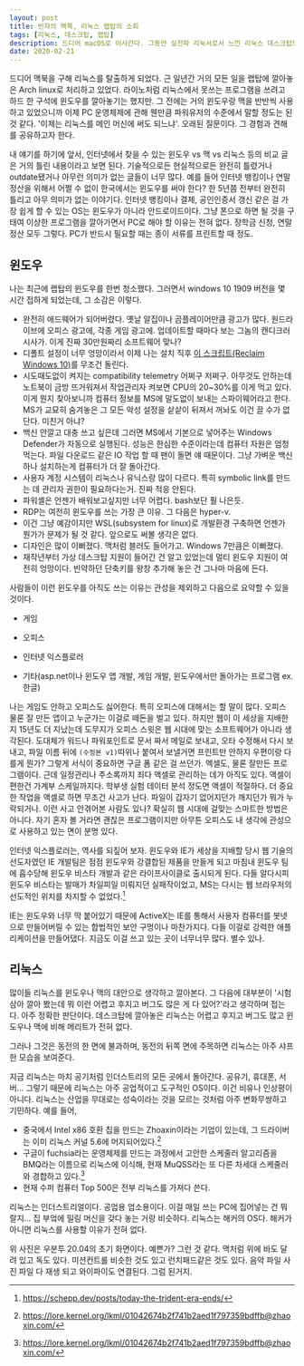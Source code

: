 ```yaml
---
layout: post
title: 빈자의 맥북, 리눅스 랩탑의 소회
tags: [리눅스, 데스크탑, 랩탑]
description: 드디어 macOS로 이사간다. 그동안 실전파 리눅서로서 느낀 리눅스 데스크탑의 소회.
date: 2020-02-21
---
```


드디어 맥북을 구해 리눅스를 탈출하게 되었다. 근 일년간 거의 모든 일을 랩탑에 깔아놓은 Arch linux로 처리하고 있었다. 라이노처럼 리눅스에서 못쓰는 프로그램을 쓰려고 하드 한 구석에 윈도우를 깔아놓기는 했지만. 그 전에는 거의 윈도우랑 맥을 반반씩 사용하고 있었으니까 이제 PC 운영체제에 관해 웬만큼 파워유저의 수준에서 말할 정도는 된 것 같다. '이제는 리눅스를 메인 머신에 써도 되느냐'. 오래된 질문이다. 그 경험과 견해를 공유하고자 한다.

내 얘기를 하기에 앞서, 인터넷에서 찾을 수 있는 윈도우 vs 맥 vs 리눅스 등의 비교 글은 거의 틀린 내용이라고 보면 된다. 기술적으로든 현실적으로든 완전히 틀렸거나 outdate됐거나 아무런 의미가 없는 글들이 너무 많다. 예를 들어 인터넷 뱅킹이나 연말정산을 위해서 어쩔 수 없이 한국에서는 윈도우를 써야 한다? 한 5년쯤 전부터 완전히 틀리고 아무 의미가 없는 이야기다. 인터넷 뱅킹이나 결제, 공인인증서 갱신 같은 걸 가장 쉽게 할 수 있는 OS는 윈도우가 아니라 안드로이드이다. 그냥 폰으로 하면 될 것을 구태여 이상한 프로그램을 깔아가면서 PC로 해야 할 이유는 전혀 없다. 장학금 신청, 연말정산 모두 그렇다. PC가 반드시 필요할 때는 종이 서류를 프린트할 때 정도.

## 윈도우

나는 최근에 랩탑의 윈도우를 한번 청소했다. 그러면서 windows 10 1909 버전을 몇 시간 접하게 되었는데, 그 소감은 이렇다.

* 완전히 애드웨어가 되어버렸다. 옛날 알집이나 곰플레이어만큼 광고가 많다. 원드라이브에 오피스 광고에, 각종 게임 광고에. 업데이트할 때마다 보는 그놈의 캔디크러시사가. 이게 진짜 30만원짜리 소프트웨어 맞나?
* 디폴트 설정이 너무 엉망이라서 이제 나는 설치 직후 [이 스크립트(Reclaim Windows 10)](https://gist.github.com/alirobe/7f3b34ad89a159e6daa1)를 무조건 돌린다.
* 시도때도없이 켜지는 compatibility telemetry 어쩌구 저쩌구. 아무것도 안하는데 노트북이 금방 뜨거워져서 작업관리자 켜보면 CPU의 20~30%를 이게 먹고 있다. 이게 뭔지 찾아보니까 컴퓨터 정보를 MS에 말도없이 보내는 스파이웨어라고 한다. MS가 교묘히 숨겨놓은 그 모든 악성 설정을 샅샅이 뒤져서 꺼놔도 이건 끌 수가 없단다. 미친거 아냐?
* 백신 안깔고 대충 쓰고 싶은데 그러면 MS에서 기본으로 넣어주는 Windows Defender가 자동으로 실행된다. 성능은 한심한 수준이라는데 컴퓨터 자원은 엄청 먹는다. 파일 다운로드 같은 IO 작업 할 때 팬이 돌면 얘 때문이다. 그냥 가벼운 백신 하나 설치하는게 컴퓨터가 더 잘 돌아간다.
* 사용자 계정 시스템이 리눅스나 유닉스랑 많이 다르다. 특히 symbolic link를 만드는 데 관리자 권한이 필요하다는거. 진짜 적응 안된다.
* 파워셸은 언젠가 배워보고싶지만 너무 어렵다. bash보단 훨 나은듯.
* RDP는 여전히 윈도우를 쓰는 가장 큰 이유. 그 다음은 hyper-v.
* 이건 그냥 예감이지만 WSL(subsystem for linux)로 개발환경 구축하면 언젠가 뭔가가 문제가 될 것 같다. 앞으로도 써볼 생각은 없다.
* 디자인은 많이 이뻐졌다. 맥처럼 블러도 들어가고. Windows 7만큼은 이뻐졌다.
* 재작년부터 가상 데스크탑 지원이 들어간 건 알고 있었는데 멀티 윈도우 지원이 여전히 엉망이다. 빈약하던 단축키를 왕창 추가해 놓은 건 그나마 마음에 든다.

사람들이 이런 윈도우를 아직도 쓰는 이유는 관성을 제외하고 다음으로 요약할 수 있을 것이다.

* 게임
* 오피스
* 인터넷 익스플로러

* 기타(asp.net이나 윈도우 앱 개발, 게임 개발, 윈도우에서만 돌아가는 프로그램 ex.한글)

나는 게임도 안하고 오피스도 싫어한다. 특히 오피스에 대해서는 할 말이 많다. 오피스 물론 잘 만든 앱이고 누군가는 이걸로 떼돈을 벌고 있다. 하지만 웹이 이 세상을 지배한 지 15년도 더 지났는데 도무지가 오피스 스윗은 웹 시대에 맞는 소프트웨어가 아니라 생각된다. 도대체가 워드나 파워포인트로 문서 짜서 메일로 보내고, 오타 수정해서 다시 보내고, 파일 이름 뒤에 `(수정본 v1)`따위나 붙여서 보낼거면 프린트만 안하지 우편이랑 다를게 뭔가? 그렇게 서식이 중요하면 구글 폼 같은 걸 쓰던가. 엑셀도, 물론 잘만든 프로그램이다. 근데 일정관리나 주소록까지 죄다 액셀로 관리하는 데가 아직도 있다. 액셀이 편한건 가계부 스케일까지다. 학부생 실험 데이터 분석 정도면 액셀이 적절하다. 더 중요한 작업을 액셀로 하면 무조건 사고가 난다. 파일이 갑자기 없어지던가 깨지던가 뭐가 누락되거나. 이런 사고 안겪어본 사람도 있나? 확실히 웹 시대에 걸맞는 스마트한 방법은 아니다. 자기 혼자 볼 거라면 괜찮은 프로그램이지만 아무튼 오피스도 내 생각에 관성으로 사용하고 있는 면이 분명 있다. 

인터넷 익스플로러는, 역사를 되짚어 보자. 윈도우와 IE가 세상을 지배할 당시 웹 기술의 선도자였던 IE 개발팀은 점점 윈도우와 강결합된 제품을 만들게 되고 마침내 윈도우 팀에 흡수당해 윈도우 비스타 개발과 같은 라이프사이클로 출시되게 된다. 다들 알다시피 윈도우 비스타는 발매가 차일피일 미뤄지던 실패작이었고, MS는 다시는 웹 브라우저의 선도적인 위치를 차지할 수 없었다.[^1] 
[^1]: https://schepp.dev/posts/today-the-trident-era-ends/

IE는 윈도우와 너무 딱 붙어있기 때문에 ActiveX는 IE를 통해서 사용자 컴퓨터를 봇넷으로 만들어버릴 수 있는 합법적인 보안 구멍이나 마찬가지다. 다들 이걸로 강력한 애플리케이션을 만들어댔다. 지금도 이걸 쓰고 있는 곳이 너무너무 많다. 별수 있나.

## 리눅스

많이들 리눅스를 윈도우나 맥의 대안으로 생각하고 깔아본다. 그 다음에 대부분이 '시험삼아 깔아 봤는데 뭐 이런 어렵고 후지고 버그도 많은 게 다 있어?'라고 생각하며 접는다. 아주 정확한 판단이다. 데스크탑에 깔아놓은 리눅스는 어렵고 후지고 버그도 많고 윈도우나 맥에 비해 메리트가 전혀 없다.

그러나 그것은 동전의 한 면에 불과하며, 동전의 뒤쪽 면에 주목하면 리눅스는 아주 샤프한 모습을 보여준다.

지금 리눅스는 마치 공기처럼 인더스트리의 모든 곳에서 돌아간다. 공유기, 휴대폰, 서버... 그렇기 때문에 리눅스는 아주 공업적이고 도구적인 OS이다. 이건 비유나 인상평이 아니다. 리눅스는 산업을 무대로는 성숙이라는 것을 모르는 것처럼 아주 변화무쌍하고 기민하다. 예를 들어,

* 중국에서 Intel x86 호환 칩을 만드는 Zhoaxin이라는 기업이 있는데, 그 드라이버는 이미 리눅스 커널 5.6에 머지되어있다.[^출처] 
* 구글이 fuchsia라는 운영체제를 만드는 과정에서 고안한 스케줄러 알고리즘을 BMQ라는 이름으로 리눅스에 이식해, 현재 MuQSS라는 또 다른 차세대 스케줄러와 경합하고 있다.[^출처]
* 현재 수퍼 컴퓨터 Top 500은 전부 리눅스를 가져다 쓴다. 
[^출처]: https://lore.kernel.org/lkml/01042674b2f741b2aed1f797359bdffb@zhaoxin.com/
[^출처]: http://cchalpha.blogspot.com/2019/03/bmq-scheduler-call-out-for-testing.html

리눅스는 인더스트리얼이다. 공업용 업소용이다. 이걸 매일 쓰는 PC에 집어넣는 건 뭐랄지... 집 부엌에 밀링 머신을 갖다 놓는 거랑 비슷하다. 리눅스는 해커의 OS다. 해커가 아니면 리눅스를 사용할 이유가 전혀 없다.

위 사진은 우분투 20.04의 초기 화면이다. 예쁜가? 그런 것 같다. 맥처럼 위에 바도 달려 있고 독도 있다. 미션컨트롤 비슷한 것도 있고 런치패드같은 것도 있다. 음악 파일 사진 파일 다 재생 되고 와이파이도 연결된다. 그럼 된거지.